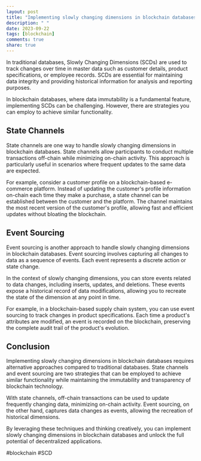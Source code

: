 ```yaml
---
layout: post
title: "Implementing slowly changing dimensions in blockchain databases."
description: " "
date: 2023-09-22
tags: [blockchain]
comments: true
share: true
---
```


In traditional databases, Slowly Changing Dimensions (SCDs) are used to track changes over time in master data such as customer details, product specifications, or employee records. SCDs are essential for maintaining data integrity and providing historical information for analysis and reporting purposes.

In blockchain databases, where data immutability is a fundamental feature, implementing SCDs can be challenging. However, there are strategies you can employ to achieve similar functionality. 

## State Channels

State channels are one way to handle slowly changing dimensions in blockchain databases. State channels allow participants to conduct multiple transactions off-chain while minimizing on-chain activity. This approach is particularly useful in scenarios where frequent updates to the same data are expected.

For example, consider a customer profile on a blockchain-based e-commerce platform. Instead of updating the customer's profile information on-chain each time they make a purchase, a state channel can be established between the customer and the platform. The channel maintains the most recent version of the customer's profile, allowing fast and efficient updates without bloating the blockchain.

## Event Sourcing

Event sourcing is another approach to handle slowly changing dimensions in blockchain databases. Event sourcing involves capturing all changes to data as a sequence of events. Each event represents a discrete action or state change.

In the context of slowly changing dimensions, you can store events related to data changes, including inserts, updates, and deletions. These events expose a historical record of data modifications, allowing you to recreate the state of the dimension at any point in time.

For example, in a blockchain-based supply chain system, you can use event sourcing to track changes in product specifications. Each time a product's attributes are modified, an event is recorded on the blockchain, preserving the complete audit trail of the product's evolution.

## Conclusion

Implementing slowly changing dimensions in blockchain databases requires alternative approaches compared to traditional databases. State channels and event sourcing are two strategies that can be employed to achieve similar functionality while maintaining the immutability and transparency of blockchain technology.

With state channels, off-chain transactions can be used to update frequently changing data, minimizing on-chain activity. Event sourcing, on the other hand, captures data changes as events, allowing the recreation of historical dimensions.

By leveraging these techniques and thinking creatively, you can implement slowly changing dimensions in blockchain databases and unlock the full potential of decentralized applications.

\#blockchain #SCD